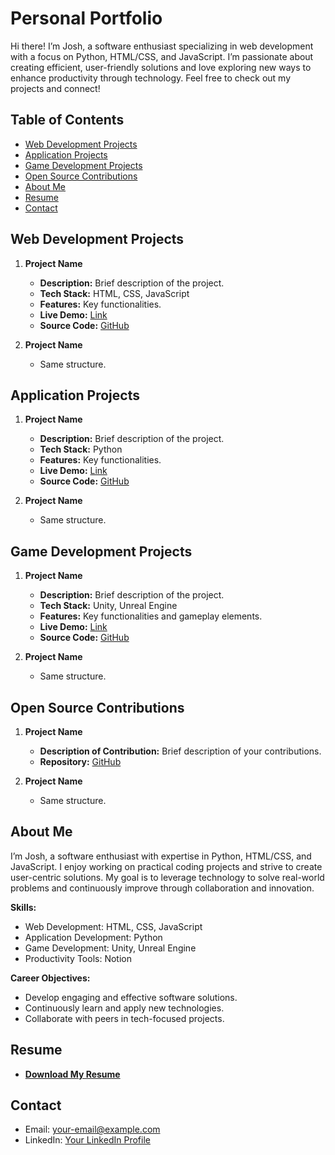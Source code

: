 # Personal Portfolio

Hi there! I’m Josh, a software enthusiast specializing in web development with a focus on Python, HTML/CSS, and JavaScript. I’m passionate about creating efficient, user-friendly solutions and love exploring new ways to enhance productivity through technology. Feel free to check out my projects and connect!

## Table of Contents
- [Web Development Projects](#web-development-projects)
- [Application Projects](#application-projects)
- [Game Development Projects](#game-development-projects)
- [Open Source Contributions](#open-source-contributions)
- [About Me](#about-me)
- [Resume](#resume)
- [Contact](#contact)

## Web Development Projects
1. **Project Name**
   - **Description:** Brief description of the project.
   - **Tech Stack:** HTML, CSS, JavaScript
   - **Features:** Key functionalities.
   - **Live Demo:** [Link](#)
   - **Source Code:** [GitHub](#)

2. **Project Name**
   - Same structure.

## Application Projects
1. **Project Name**
   - **Description:** Brief description of the project.
   - **Tech Stack:** Python
   - **Features:** Key functionalities.
   - **Live Demo:** [Link](#)
   - **Source Code:** [GitHub](#)

2. **Project Name**
   - Same structure.

## Game Development Projects
1. **Project Name**
   - **Description:** Brief description of the project.
   - **Tech Stack:** Unity, Unreal Engine
   - **Features:** Key functionalities and gameplay elements.
   - **Live Demo:** [Link](#)
   - **Source Code:** [GitHub](#)

2. **Project Name**
   - Same structure.

## Open Source Contributions
1. **Project Name**
   - **Description of Contribution:** Brief description of your contributions.
   - **Repository:** [GitHub](#)

2. **Project Name**
   - Same structure.

## About Me
I’m Josh, a software enthusiast with expertise in Python, HTML/CSS, and JavaScript. I enjoy working on practical coding projects and strive to create user-centric solutions. My goal is to leverage technology to solve real-world problems and continuously improve through collaboration and innovation.

**Skills:**
- Web Development: HTML, CSS, JavaScript
- Application Development: Python
- Game Development: Unity, Unreal Engine
- Productivity Tools: Notion

**Career Objectives:**
- Develop engaging and effective software solutions.
- Continuously learn and apply new technologies.
- Collaborate with peers in tech-focused projects.

## Resume
- **[Download My Resume](#)**

## Contact
- Email: [your-email@example.com](mailto:your-email@example.com)
- LinkedIn: [Your LinkedIn Profile](#)

